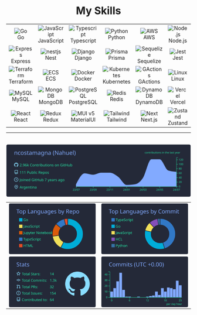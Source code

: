 <h1 align="center">My Skills</h1>
<p align="center">
<table align="center">
  <tr>
    <td align="center" width="90">
      <img src="https://skillicons.dev/icons?i=go" width="45" height="45" alt="Go" />
      <br>Go
    </td>
    <td align="center" width="90">
      <img src="https://techstack-generator.vercel.app/js-icon.svg" alt="JavaScript" width="55" height="55" />
      <br>JavaScript
    </td>
    <td align="center" width="90">
      <img src="https://techstack-generator.vercel.app/ts-icon.svg" alt="Typescript" width="55" height="55" />
      <br>Typescript
    </td>
    <td align="center" width="90">
      <img src="https://techstack-generator.vercel.app/python-icon.svg" alt="Python" width="55" height="55" />
      <br>Python
    </td>
    <td align="center" width="90">
      <img src="https://techstack-generator.vercel.app/aws-icon.svg" alt="AWS" width="55" height="55" />
      <br>AWS
    </td>
    <td align="center" width="90">
      <img src="https://skillicons.dev/icons?i=nodejs" width="45" height="45" alt="Node.js" />
      <br>Node.js
    </td>
    <td align="center" width="90">
      <img src="https://static-00.iconduck.com/assets.00/aws-lambda-color-icon-256x256-mcivmlu3.png" width="45" height="45" alt="Serverless" />
      <br>Serverless
    </td> 
  </tr>
  <tr>
    <td align="center" width="90">
      <img src="https://skillicons.dev/icons?i=express" width="45" height="45" alt="Express" />
      <br>Express
    </td>
    <td align="center" width="90">
      <img src="https://skillicons.dev/icons?i=nestjs" width="45" height="45" alt="nestjs" />
      <br>Nest
    </td>
    <td align="center" width="90">
      <img src="https://techstack-generator.vercel.app/django-icon.svg" alt="Django" width="55" height="55" />
      <br>Django
    </td>
    <td align="center" width="90">
      <img src="https://skillicons.dev/icons?i=prisma" width="45" height="45" alt="Prisma" />
      <br>Prisma
    </td>
    <td align="center" width="90">
      <img src="https://skillicons.dev/icons?i=sequelize" width="45" height="45" alt="Sequelize" />
      <br>Sequelize
    </td> 
    <td align="center" width="90">
      <img src="https://skillicons.dev/icons?i=jest" width="45" height="45" alt="Jest" />
      <br>Jest
    </td>
    <td align="center" width="90">
      <img src="https://skillicons.dev/icons?i=anaconda" width="45" height="45" alt="Anaconda" />
      <br>Anaconda
    </td>       
  </tr>
  <tr>
    <td align="center" width="90">
      <img src="https://skillicons.dev/icons?i=terraform" width="45" height="45" alt="Terraform" />
      <br>Terraform
    </td>
    <td align="center" width="90">
      <img src="https://d3g9o9u8re44ak.cloudfront.net/logo/22e72b6b-c267-45e2-95a9-33124b85b9e1/0028750a-478c-4b4b-af9e-adf6231714a0.png" alt="ECS" width="55" height="55" />
      <br>ECS
    </td>
    <td align="center" width="90">
      <img src="https://techstack-generator.vercel.app/docker-icon.svg" width="45" height="45" alt="Docker" />
      <br>Docker
    </td>
    <td align="center" width="90">
      <img src="https://techstack-generator.vercel.app/kubernetes-icon.svg" width="45" height="45" alt="Kubernetes" />
      <br>Kubernetes
    </td>
    <td align="center" width="90">
      <img src="https://skillicons.dev/icons?i=githubactions" width="45" height="45" alt="GActions" />
      <br>GActions
    </td>
    <td align="center" width="90">
      <img src="https://skillicons.dev/icons?i=linux" width="45" height="45" alt="Linux" />
      <br>Linux
    </td>  
    <td align="center" width="90">
      <img src="https://miro.medium.com/v2/resize:fit:303/1*nViWw5hFgS7l3vu1RkO3YA.png" width="45" height="45" alt="Helm" />
      <br>Helm
    </td>    
    </tr>
    <tr>
    <td align="center" width="90">
      <img src="https://techstack-generator.vercel.app/mysql-icon.svg" alt="MySQL" width="55" height="55" />
      <br>MySQL
    </td>
    <td align="center" width="90">
      <img src="https://skillicons.dev/icons?i=mongodb" width="45" height="45" alt="MongoDB" />
      <br>MongoDB
    </td>
    <td align="center" width="90">
      <img src="https://skillicons.dev/icons?i=postgres" width="45" height="45" alt="PostgreSQL" />
      <br>PostgreSQL
    </td>
    <td align="center" width="90">
      <img src="https://skillicons.dev/icons?i=redis" alt="Redis" width="55" height="55" />
      <br>Redis
    </td>
    <td align="center" width="90">
      <img src="https://skillicons.dev/icons?i=dynamodb" width="45" height="45" alt="DynamoDB" />
      <br>DynamoDB
    </td>
    <td align="center" width="90">
      <img src="https://skillicons.dev/icons?i=vercel" width="45" height="45" alt="Vercel" />
      <br>Vercel
    </td>
    <td align="center" width="90">
      <img src="https://styles.redditmedia.com/t5_4wmnyu/styles/communityIcon_2pv56jvnhlh71.png" width="45" height="45" alt="Argo" />
      <br>Argo
    </td>
  </tr>
  <tr>
    <td align="center" width="90">
      <img src="https://techstack-generator.vercel.app/react-icon.svg" alt="React" width="55" height="55" />
      <br>React
    </td>
    <td align="center" width="90">
      <img src="https://techstack-generator.vercel.app/redux-icon.svg" alt="Redux" width="55" height="55" />
      <br>Redux
    </td>
    <td align="center" width="90">
      <img src="https://skillicons.dev/icons?i=materialui" width="45" height="45" alt="MUI v5" />
      <br>MaterialUI
    </td>
    <td align="center" width="90">
      <img src="https://skillicons.dev/icons?i=tailwind" width="45" height="45" alt="Tailwind" />
      <br>Tailwind
    </td>
    <td align="center" width="90">
      <img src="https://skillicons.dev/icons?i=nextjs" width="45" height="45" alt="Next" />
      <br>Next.js
    </td>
    <td align="center" width="90">
      <img src="https://miro.medium.com/v2/resize:fit:800/1*fKV3_Y4usDYZKPsNp1yCvA.png" width="105" height="45" alt="Zustand" />
      <br>Zustand
    </td> 
    <td align="center" width="90">
      <img src="https://techstack-generator.vercel.app/graphql-icon.svg" width="45" height="45" alt="GraphQL" />
      <br>GraphQL
    </td> 
  </tr>
</table>
</p>
<hr>
<br>

<img src="https://raw.githubusercontent.com/ncostamagna/ncostamagna/master/profile-summary-card-output/blueberry/0-profile-details.svg" width="940em" align="center"/>

|||
| :-----------------------------------------------------------------------------------------------------------------------------------------------------------------------------------------------------: | :--------------------------------------------------------------------------------------------------------------------------------------------------------------------------------------: |
|                                           <img  width="450em" align="center" src="https://raw.githubusercontent.com/ncostamagna/ncostamagna/master/profile-summary-card-output/blueberry/1-repos-per-language.svg" alt="exbucks Streak" />                                           |  <img width="450em" align="center" alt="exbucks's Github stats"  src="https://raw.githubusercontent.com/ncostamagna/ncostamagna/master/profile-summary-card-output/blueberry/2-most-commit-language.svg" />   || :-----------------------------------------------------------------------------------------------------------------------------------------------------------------------------------------------------: | :--------------------------------------------------------------------------------------------------------------------------------------------------------------------------------------: |
|                                           <img  width="450em" align="center" src="https://raw.githubusercontent.com/ncostamagna/ncostamagna/master/profile-summary-card-output/blueberry/3-stats.svg" alt="exbucks Streak" />                                           |  <img width="450em" align="center" alt="exbucks's Github stats"  src="https://raw.githubusercontent.com/ncostamagna/ncostamagna/master/profile-summary-card-output/blueberry/4-productive-time.svg" />   || :-----------------------------------------------------------------------------------------------------------------------------------------------------------------------------------------------------: | :--------------------------------------------------------------------------------------------------------------------------------------------------------------------------------------: |



